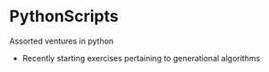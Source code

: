 # PythonScripts
Assorted ventures in python


- Recently starting exercises pertaining to generational algorithms 
